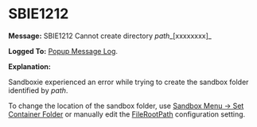 # SBIE1212

**Message:** SBIE1212 Cannot create directory _path__[xxxxxxxx]_

**Logged To:** [Popup Message Log](PopupMessageLog.md).

**Explanation:**

Sandboxie experienced an error while trying to create the sandbox folder identified by _path_.

To change the location of the sandbox folder, use [Sandbox Menu -> Set Container Folder](SP_SBControl_SandboxMenu.md#set-container-folder) or manually edit the [FileRootPath](FileRootPath.md) configuration setting.
